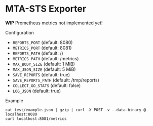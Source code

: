 # MTA-STS Exporter

**WIP** Prometheus metrics not implemented yet!

Configuration

- `REPORTS_PORT` (default: 8080)
- `METRICS_PORT` (default: 8081)
- `REPORTS_PATH` (default: /)
- `METRICS_PATH` (default: /metrics)
- `MAX_BODY_SIZE` (default: 1 MiB)
- `MAX_JSON_SIZE` (default: 5 MiB)
- `SAVE_REPORTS` (default: true)
- `SAVE_REPORTS_PATH` (default: /tmp/reports)
- `COLLECT_GO_STATS` (default: false)
- `LOG_JSON` (default: true)

Example

    cat test/example.json | gzip | curl -X POST -v --data-binary @- localhost:8080
    curl localhost:8081/metrics
